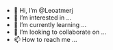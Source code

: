 - 👋 Hi, I’m @Leoatmerj
- 👀 I’m interested in ...
- 🌱 I’m currently learning ...
- 💞️ I’m looking to collaborate on ...
- 📫 How to reach me ...

<!---
Leoatmerj/Leoatmerj is a ✨ special ✨ repository because its `README.md` (this file) appears on your GitHub profile.
You can click the Preview link to take a look at your changes.
--->
